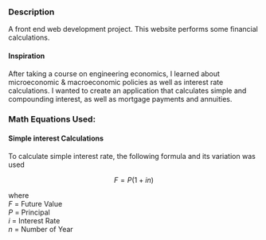 ### Description

A front end web development project. This website performs some financial calculations.

#### Inspiration

After taking a course on engineering economics, I learned about microeconomic & macroeconomic policies as well as interest rate calculations. I wanted to create an application that calculates simple and compounding interest, as well as mortgage payments and annuities.

### Math Equations Used:

#### Simple interest Calculations

To calculate simple interest rate, the following formula and its variation was used

```math
F = P(1 + in)
```

where\
$F$ = Future Value\
$P$ = Principal\
$i$ = Interest Rate\
$n$ = Number of Year
